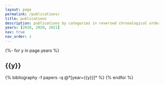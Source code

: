 ```yaml
---
layout: page
permalink: /publications/
title: publications
description: publications by categories in reversed chronological order. generated by jekyll-scholar.
years: [2018, 2020, 2021]
nav: true
nav_order: 1
---
```

<!-- _pages/publications.md -->
<div class="publications">

{%- for y in page.years %}
  <h2 class="year">{{y}}</h2>
  {% bibliography -f papers -q @*[year={{y}}]* %}
{% endfor %}

</div>
